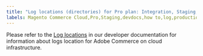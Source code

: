 ```yaml
---
title: "Log locations (directories) for Pro plan: Integration, Staging, Production"
labels: Magento Commerce Cloud,Pro,Staging,devdocs,how to,log,production
---
```


Please refer to the [Log locations](https://devdocs.magento.com/guides/v2.2/cloud/project/log-locations.html) in our developer documentation for information about logs location for Adobe Commerce on cloud infrastructure.
